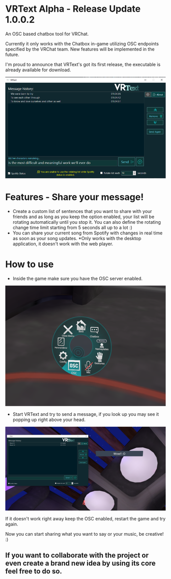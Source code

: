# VRText Alpha - Release Update 1.0.0.2
An OSC based chatbox tool for VRChat.

Currently it only works with the Chatbox in-game utilizing OSC endpoints specified by the VRChat team. New features will be implemented in the future.

I'm proud to announce that VRText's got its first release, the executable is already available for download.

![VRText application screen - Alpha version](demo.png "VRText application screen - Alpha version")

# Features - Share your message!

- Create a custom list of sentences that you want to share with your friends and as long as you keep the option enabled, your list will be rotating automatically until you stop it.
You can also define the rotating change time limit starting from 5 seconds all up to a lot :)
- You can share your current song from Spotify with changes in real time as soon as your song updates. *Only works with the desktop application, it doesn't work with the web player.

# How to use

- Inside the game make sure you have the OSC server enabled.

![VRChat OSC Menu](oscdemo.png "VRChat OSC Menu")


- Start VRText and try to send a message, if you look up you may see it popping up right above your head.

![VRChat OSC Menu](popdemo.png "VRChat OSC Menu")

If it doesn't work right away keep the OSC enabled, restart the game and try again.


Now you can start sharing what you want to say or your music, be creative! :)


## If you want to collaborate with the project or even create a brand new idea by using its core feel free to do so.
